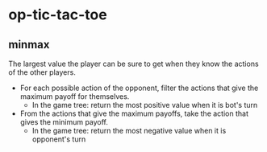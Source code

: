 # op-tic-tac-toe

## minmax

The largest value the player can be sure to get when they know the actions of the other players.

- For each possible action of the opponent, filter the actions that give the maximum payoff for themselves.
  - In the game tree: return the most positive value when it is bot's turn
- From the actions that give the maximum payoffs, take the action that gives the minimum payoff.
  - In the game tree: return the most negative value when it is opponent's turn
